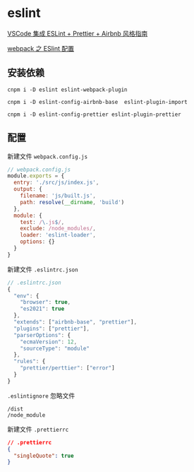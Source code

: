 # eslint

[VSCode 集成 ESLint + Prettier + Airbnb 风格指南](https://juejin.cn/post/7052526667579228168)

[webpack 之 ESlint 配置](https://zhuanlan.zhihu.com/p/347103745)

## 安装依赖

```shell
cnpm i -D eslint eslint-webpack-plugin

cnpm i -D eslint-config-airbnb-base  eslint-plugin-import

cnpm i -D eslint-config-prettier eslint-plugin-prettier
```

## 配置

新建文件 `webpack.config.js`

```js
// webpack.config.js
module.exports = {
  entry: './src/js/index.js',
  output: {
    filename: 'js/built.js',
    path: resolve(__dirname, 'build')
  },
  module: {
    test: /\.js$/,
    exclude: /node_modules/,
    loader: 'eslint-loader',
    options: {}
  }
}
```

新建文件 `.eslintrc.json`

```js
// .eslintrc.json
{
  "env": {
    "browser": true,
    "es2021": true
  },
  "extends": ["airbnb-base", "prettier"],
  "plugins": ["prettier"],
  "parserOptions": {
    "ecmaVersion": 12,
    "sourceType": "module"
  },
  "rules": {
    "prettier/perttier": ["error"]
  }
}

```

`.eslintignore` 忽略文件

```text
/dist
/node_module
```

新建文件 `.prettierrc`

```json
// .prettierrc
{
  "singleQuote": true
}
```
